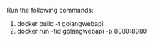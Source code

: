 Run the following commands:

1. docker build -t golangwebapi .
2. docker run -tid golangwebapi -p 8080:8080